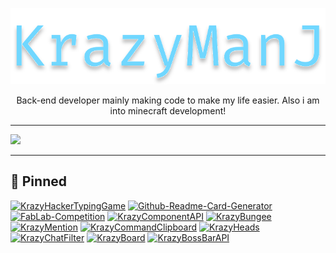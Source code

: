 <p align=center><img width=600 src="https://raw.githubusercontent.com/KrazyManJ/KrazyManJ/main/krazymanj_title.svg"></p>

<p align=center >Back-end developer mainly making code to make my life easier. Also i am into minecraft development!</p>

***

<a href="https://github.com/KrazyManJ">
  <img width=800 src="https://github-readme-stats.vercel.app/api/top-langs/?username=krazymanj&layout=compact&bg_color=0d1117&border_radius=10&hide_border=true&card_width=600&custom_title=Languages%20that%20i%20have%20touched%3A&title_color=70D7FF&text_color=ffffff&langs_count=10">
</a>

***

## 📌 Pinned

[![KrazyHackerTypingGame](https://github-readme-stats.vercel.app/api/pin/?username=krazymanj&repo=KrazyHackerTypingGame&bg_color=07090d&hide_border=true&border_radius=10&title_color=70D7FF&text_color=8b949e)](https://github.com/KrazyManJ/KrazyHackerTypingGame)
[![Github-Readme-Card-Generator](https://github-readme-stats.vercel.app/api/pin/?username=krazymanj&repo=Github-Readme-Card-Generator&bg_color=07090d&hide_border=true&border_radius=10&title_color=70D7FF&text_color=8b949e)](https://github.com/KrazyManJ/Github-Readme-Card-Generator)
[![FabLab-Competition](https://github-readme-stats.vercel.app/api/pin/?username=krazymanj&repo=FabLab-Competition&bg_color=07090d&hide_border=true&border_radius=10&title_color=70D7FF&text_color=8b949e)](https://github.com/KrazyManJ/FabLab-Competition)
[![KrazyComponentAPI](https://github-readme-stats.vercel.app/api/pin/?username=krazymanj&repo=krazycomponentapi&bg_color=07090d&hide_border=true&border_radius=10&title_color=70D7FF&text_color=8b949e)](https://github.com/KrazyManJ/KrazyComponentAPI)
[![KrazyBungee](https://github-readme-stats.vercel.app/api/pin/?username=krazymanj&repo=krazybungee&bg_color=07090d&hide_border=true&border_radius=10&title_color=70D7FF&text_color=8b949e)](https://github.com/KrazyManJ/KrazyBungee)
[![KrazyMention](https://github-readme-stats.vercel.app/api/pin/?username=krazymanj&repo=krazymention&bg_color=07090d&hide_border=true&border_radius=10&title_color=70D7FF&text_color=8b949e)](https://github.com/KrazyManJ/KrazyMention)
[![KrazyCommandClipboard](https://github-readme-stats.vercel.app/api/pin/?username=krazymanj&repo=krazycommandclipboard&bg_color=07090d&hide_border=true&border_radius=10&title_color=70D7FF&text_color=8b949e)](https://github.com/KrazyManJ/KrazyCommandClipboard)
[![KrazyHeads](https://github-readme-stats.vercel.app/api/pin/?username=krazymanj&repo=krazyheads&bg_color=07090d&hide_border=true&border_radius=10&title_color=70D7FF&text_color=8b949e)](https://github.com/KrazyManJ/KrazyHeads)
[![KrazyChatFilter](https://github-readme-stats.vercel.app/api/pin/?username=krazymanj&repo=krazychatfilter&bg_color=07090d&hide_border=true&border_radius=10&title_color=70D7FF&text_color=8b949e)](https://github.com/KrazyManJ/KrazyChatFilter)
[![KrazyBoard](https://github-readme-stats.vercel.app/api/pin/?username=krazymanj&repo=KrazyBoard&bg_color=07090d&hide_border=true&border_radius=10&title_color=70D7FF&text_color=8b949e)](https://github.com/KrazyManJ/KrazyBoard)
[![KrazyBossBarAPI](https://github-readme-stats.vercel.app/api/pin/?username=krazymanj&repo=krazybossbarapi&bg_color=07090d&hide_border=true&border_radius=10&title_color=70D7FF&text_color=8b949e)](https://github.com/KrazyManJ/KrazyBossBarAPI)

